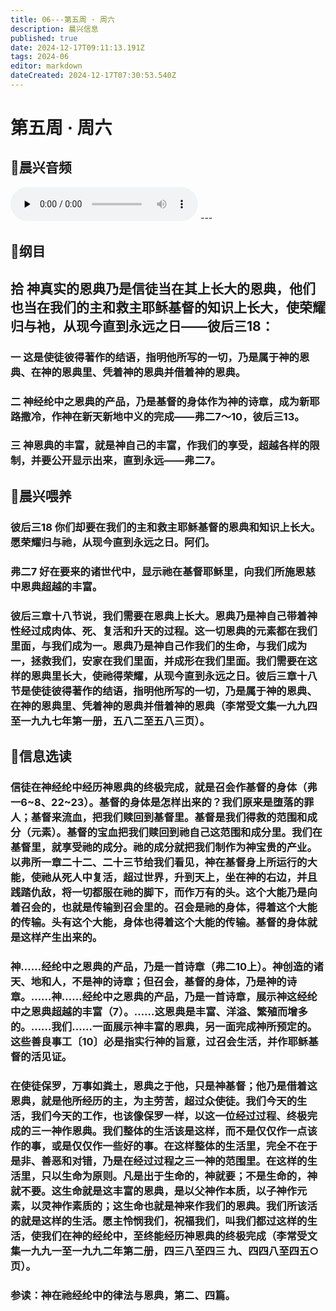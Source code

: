 ```yaml
---
title: 06---第五周 · 周六
description: 晨兴信息
published: true
date: 2024-12-17T09:11:13.191Z
tags: 2024-06
editor: markdown
dateCreated: 2024-12-17T07:30:53.540Z
---
```


# 第五周 · 周六

## 🎵晨兴音频
<audio id="audio" controls="" preload="none">
      <source id="mp3" src="/2024-06/week5/week5day6.mp3">
</audio>
---

## 📖纲目

## 拾    神真实的恩典乃是信徒当在其上长大的恩典，他们也当在我们的主和救主耶稣基督的知识上长大，使荣耀归与衪，从现今直到永远之日——彼后三18：

### 一    这是使徒彼得著作的结语，指明他所写的一切，乃是属于神的恩典、在神的恩典里、凭着神的恩典并借着神的恩典。

### 二    神经纶中之恩典的产品，乃是基督的身体作为神的诗章，成为新耶路撒冷，作神在新天新地中义的完成——弗二7～10，彼后三13。

### 三    神恩典的丰富，就是神自己的丰富，作我们的享受，超越各样的限制，并要公开显示出来，直到永远——弗二7。

## 📖晨兴喂养

### 彼后三18    你们却要在我们的主和救主耶稣基督的恩典和知识上长大。愿荣耀归与祂，从现今直到永远之日。阿们。

### 弗二7    好在要来的诸世代中，显示祂在基督耶稣里，向我们所施恩慈中恩典超越的丰富。

### 彼后三章十八节说，我们需要在恩典上长大。恩典乃是神自己带着神性经过成肉体、死、复活和升天的过程。这一切恩典的元素都在我们里面，与我们成为一。恩典乃是神自己作我们的生命，与我们成为一，拯救我们，安家在我们里面，并成形在我们里面。我们需要在这样的恩典里长大，使祂得荣耀，从现今直到永远之日。彼后三章十八节是使徒彼得著作的结语，指明他所写的一切，乃是属于神的恩典、在神的恩典里、凭着神的恩典并借着神的恩典（李常受文集一九九四至一九九七年第一册，五八二至五八三页）。

## 📖信息选读

### 信徒在神经纶中经历神恩典的终极完成，就是召会作基督的身体（弗一6~8、22~23）。基督的身体是怎样出来的？我们原来是堕落的罪人；基督来流血，把我们赎回到基督里。基督是我们得救的范围和成分（元素）。基督的宝血把我们赎回到祂自己这范围和成分里。我们在基督里，就享受祂的成分。祂的成分就把我们制作为神宝贵的产业。以弗所一章二十二、二十三节给我们看见，神在基督身上所运行的大能，使祂从死人中复活，超过世界，升到天上，坐在神的右边，并且践踏仇敌，将一切都服在祂的脚下，而作万有的头。这个大能乃是向着召会的，也就是传输到召会里的。召会是祂的身体，得着这个大能的传输。头有这个大能，身体也得着这个大能的传输。基督的身体就是这样产生出来的。

### 神……经纶中之恩典的产品，乃是一首诗章（弗二10上）。神创造的诸天、地和人，不是神的诗章；但召会，基督的身体，乃是神的诗章。……神……经纶中之恩典的产品，乃是一首诗章，展示神这经纶中之恩典超越的丰富（7）。……这恩典是丰富、洋溢、繁殖而增多的。……我们……一面展示神丰富的恩典，另一面完成神所预定的。这些善良事工〔10〕必是指实行神的旨意，过召会生活，并作耶稣基督的活见证。

### 在使徒保罗，万事如粪土，恩典之于他，只是神基督；他乃是借着这恩典，就是他所经历的主，为主劳苦，超过众使徒。我们今天的生活，我们今天的工作，也该像保罗一样，以这一位经过过程、终极完成的三一神作恩典。我们整体的生活该是这样，而不是仅仅作一点该作的事，或是仅仅作一些好的事。在这样整体的生活里，完全不在于是非、善恶和对错，乃是在经过过程之三一神的范围里。在这样的生活里，只以生命为原则。凡是出于生命的，神就要；不是生命的，神就不要。这生命就是这丰富的恩典，是以父神作本质，以子神作元素，以灵神作素质的；这生命也就是神来作我们的恩典。我们所该活的就是这样的生活。愿主怜悯我们，祝福我们，叫我们都过这样的生活，使我们在神的经纶中，至终能经历神恩典的终极完成（李常受文集一九九一至一九九二年第二册，四三八至四三 九、四四八至四五○页）。

### 参读：神在祂经纶中的律法与恩典，第二、四篇。
<!-- Google tag (gtag.js) -->
<script async src="https://www.googletagmanager.com/gtag/js?id=G-1P8709Z16T"></script>
<script>
  window.dataLayer = window.dataLayer || [];
  function gtag(){dataLayer.push(arguments);}
  gtag('js', new Date());

  gtag('config', 'G-1P8709Z16T');
</script>